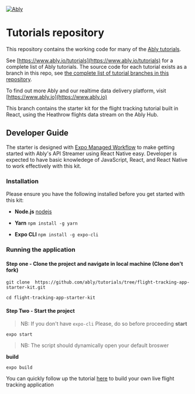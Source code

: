
[![Ably](https://s3.amazonaws.com/files.ably.io/logo-with-type.png)](https://www.ably.io)

# Tutorials repository

This repository contains the working code for many of the [Ably tutorials](https://www.ably.io/tutorials).

See [https://www.ably.io/tutorials](https://www.ably.io/tutorials) for a complete list of Ably tutorials. The source code for each tutorial exists as a branch in this repo, see [the complete list of tutorial branches in this repository](https://github.com/ably/tutorials/branches/all).

To find out more Ably and our realtime data delivery platform, visit [https://www.ably.io](https://www.ably.io)

This branch contains the starter kit for the flight tracking tutorial built in React, using the Heathrow flights data stream on the Ably Hub.

## Developer Guide

The starter is designed with [Expo Managed Workflow](http://expo.io) to make getting started with Ably's API Streamer using React Native easy. Developer is expected to have basic knowledege of JavaScript, React, and React Native to work effectively with this kit.

### Installation

Please ensure you have the following installed before you get started with this kit:

- **Node.js**
[nodejs](https://nodejs.org)

- **Yarn**
`npm install -g yarn`

- **Expo CLI**
`npm install -g expo-cli`

### Running the application

#### Step one - Clone the project and navigate in local machine (Clone don't fork)

```shell
git clone  https://github.com/ably/tutorials/tree/flight-tracking-app-starter-kit.git
```

```shell
cd flight-tracking-app-starter-kit
```

#### Step Two - Start the project

> NB: If you don't have `expo-cli` Please, do so before proceeding
**start**

```shell
expo start
```
> NB: The script should dynamically open your default broswer

**build**

```shell
expo build
```

You can quickly follow up the tutorial [here](https://dev.to/ablydev) to build your own live flight tracking application